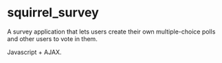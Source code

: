 squirrel_survey
===============

A survey application that lets users create their own multiple-choice polls and other users to vote in them. 

Javascript + AJAX.
